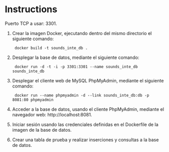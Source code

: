 # Instructions
Puerto TCP a usar: 3301.
1. Crear la imagen Docker, ejecutando dentro del mismo directorio el siguiente comando: 

        docker build -t sounds_inte_db .

2. Desplegar la base de datos, mediante el siguiente comando:

        docker run -d -t -i -p 3301:3301 --name sounds_inte_db sounds_inte_db

3. Desplegar el cliente web de MySQL PhpMyAdmin, mediante el siguiente comando:

        docker run --name phpmyadmin -d --link sounds_inte_db:db -p 8081:80 phpmyadmin

4. Acceder a la base de datos, usando el cliente PhpMyAdmin, mediante el navegador
web: http://localhost:8081.

5. Iniciar sesión usando las credenciales definidas en el Dockerfile de la imagen de la base de datos.

6. Crear una tabla de prueba y realizar inserciones y consultas a la base de datos.
